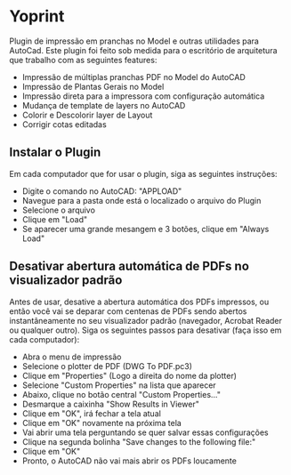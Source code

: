 # Yoprint
Plugin de impressão em pranchas no Model e outras utilidades para AutoCad. Este plugin foi feito sob medida para o escritório de arquitetura que trabalho com as seguintes features:

- Impressão de múltiplas pranchas PDF no Model do AutoCAD
- Impressão de Plantas Gerais no Model
- Impressão direta para a impressora com configuração automática
- Mudança de template de layers no AutoCAD
- Colorir e Descolorir layer de Layout
- Corrigir cotas editadas

## Instalar o Plugin

Em cada computador que for usar o plugin, siga as seguintes instruções:

- Digite o comando no AutoCAD: "APPLOAD"
- Navegue para a pasta onde está o localizado o arquivo do Plugin
- Selecione o arquivo
- Clique em "Load"
- Se aparecer uma grande mesangem e 3 botões, clique em "Always Load"

## Desativar abertura automática de PDFs no visualizador padrão

Antes de usar, desative a abertura automática dos PDFs impressos, ou então você vai se deparar com centenas de PDFs sendo abertos instantâneamente no seu visualizador padrão (navegador, Acrobat Reader ou qualquer outro). Siga os seguintes passos para desativar (faça isso em cada computador):

- Abra o menu de impressão
- Selecione o plotter de PDF (DWG To PDF.pc3)
- Clique em "Properties" (Logo a direita do nome da plotter)
- Selecione "Custom Properties" na lista que aparecer
- Abaixo, clique no botão central "Custom Properties..."
- Desmarque a caixinha "Show Results in Viewer"
- Clique em "OK", irá fechar a tela atual
- Clique em "OK" novamente na próxima tela
- Vai abrir uma tela perguntando se quer salvar essas configurações
- Clique na segunda bolinha "Save changes to the following file:"
- Clique em "OK"
- Pronto, o AutoCAD não vai mais abrir os PDFs loucamente
